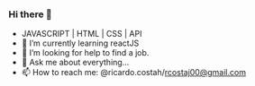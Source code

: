 ### Hi there 👋

- JAVASCRIPT | HTML | CSS | API
- 🌱 I’m currently learning  reactJS
- 🤔 I’m looking for help to find a job.
- 💬 Ask me about everything...
- 📫 How to reach me: @ricardo.costah/rcostaj00@gmail.com


